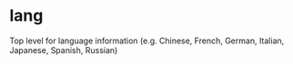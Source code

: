 lang
====

Top level for language information (e.g. Chinese, French, German, Italian, Japanese, Spanish, Russian)

